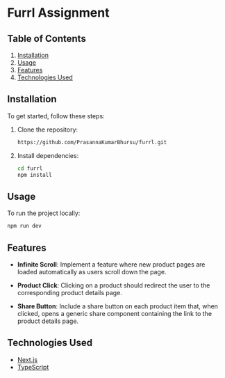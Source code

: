 # Furrl Assignment

## Table of Contents

1. [Installation](#installation)
2. [Usage](#usage)
3. [Features](#features)
4. [Technologies Used](#technologies-used)


## Installation

To get started, follow these steps:

1. Clone the repository:

    ```bash
    https://github.com/PrasannaKumarBhursu/furrl.git
    ```

2. Install dependencies:

    ```bash
    cd furrl
    npm install
    ```

## Usage

To run the project locally:

```bash
npm run dev
```

## Features 

- **Infinite Scroll**: Implement a feature where new product pages are loaded automatically as users scroll down the page.
  
- **Product Click**: Clicking on a product should redirect the user to the corresponding product details page.
  
- **Share Button**: Include a share button on each product item that, when clicked, opens a generic share component containing the link to the product details page.

## Technologies Used

- [Next.js](https://nextjs.org/)
- [TypeScript](https://www.typescriptlang.org/)


